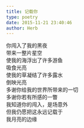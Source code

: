 ```yaml
---  
title: 记载你  
type: poetry  
date: 2015-11-21 23:40:46  
author: Herb    
---  
```

你闯入了我的黑夜  
带来一整片星空  
使我的海浮出了许多游鱼  
吸食光亮  
使我的草凝结了许多露水  
倒映光亮    
多谢你给我的世界所带来的一切  
多谢你若有所感的一瞥  
我知道你的闯入，是场意外  
但我仍愿把这永远记载于  
我月亮的边缘  
